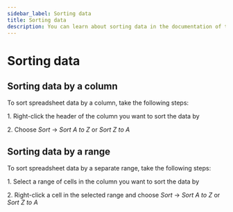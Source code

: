 ```yaml
---
sidebar_label: Sorting data
title: Sorting data
description: You can learn about sorting data in the documentation of the DHTMLX JavaScript Spreadsheet library. Browse developer guides and API reference, try out code examples and live demos, and download a free 30-day evaluation version of DHTMLX Spreadsheet.
---
```


# Sorting data

## Sorting data by a column

To sort spreadsheet data by a column, take the following steps:

1\. Right-click the header of the column you want to sort the data by

2\. Choose *Sort* -> *Sort A to Z* or *Sort Z to A*

## Sorting data by a range

To sort spreadsheet data by a separate range, take the following steps:

1\. Select a range of cells in the column you want to sort the data by

2\. Right-click a cell in the selected range and choose *Sort* -> *Sort A to Z* or *Sort Z to A*